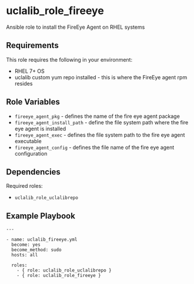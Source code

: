 uclalib_role_fireeye
=========

Ansible role to install the FireEye Agent on RHEL systems

Requirements
------------

This role requires the following in your environment:
* RHEL 7+ OS
* uclalib custom yum repo installed - this is where the FireEye agent rpm resides

Role Variables
--------------

* `fireeye_agent_pkg` - defines the name of the fire eye agent package
* `fireeye_agent_install_path` - define the file system path where the fire eye agent is installed
* `fireeye_agent_exec` -  defines the file system path to the fire eye agent executable
* `fireeye_agent_config` - defines the file name of the fire eye agent configuration

Dependencies
------------

Required roles:
* `uclalib_role_uclalibrepo`

Example Playbook
----------------

```
---

- name: uclalib_fireeye.yml
  become: yes
  become_method: sudo
  hosts: all

  roles:
    - { role: uclalib_role_uclalibrepo }
    - { role: uclalib_role_fireeye }
```
